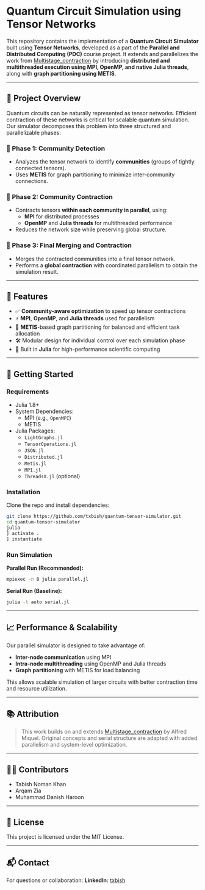 

# Quantum Circuit Simulation using Tensor Networks

This repository contains the implementation of a **Quantum Circuit Simulator** built using **Tensor Networks**, developed as a part of the **Parallel and Distributed Computing (PDC)** course project. It extends and parallelizes the work from [Multistage_contraction](https://github.com/alfred-miquel/Multistage_contraction) by introducing **distributed and multithreaded execution using MPI, OpenMP, and native Julia threads**, along with **graph partitioning using METIS**.

---

## 🧠 Project Overview

Quantum circuits can be naturally represented as tensor networks. Efficient contraction of these networks is critical for scalable quantum simulation. Our simulator decomposes this problem into three structured and parallelizable phases:

### 🔹 Phase 1: Community Detection
- Analyzes the tensor network to identify **communities** (groups of tightly connected tensors).
- Uses **METIS** for graph partitioning to minimize inter-community connections.

### 🔹 Phase 2: Community Contraction
- Contracts tensors **within each community in parallel**, using:
  - **MPI** for distributed processes
  - **OpenMP** and **Julia threads** for multithreaded performance
- Reduces the network size while preserving global structure.

### 🔹 Phase 3: Final Merging and Contraction
- Merges the contracted communities into a final tensor network.
- Performs a **global contraction** with coordinated parallelism to obtain the simulation result.

---

## 🧪 Features

- ✅ **Community-aware optimization** to speed up tensor contractions
- ⚡ **MPI**, **OpenMP**, and **Julia threads** used for parallelism
- 🧩 **METIS**-based graph partitioning for balanced and efficient task allocation
- 🛠️ Modular design for individual control over each simulation phase
- 🚀 Built in **Julia** for high-performance scientific computing

---


## 🚀 Getting Started

### Requirements

- Julia 1.8+
- System Dependencies:
  - MPI (e.g., `OpenMPI`)
  - METIS
- Julia Packages:
  - `LightGraphs.jl`
  - `TensorOperations.jl`
  - `JSON.jl`
  - `Distributed.jl`
  - `Metis.jl`
  - `MPI.jl`
  - `ThreadsX.jl` (optional)

### Installation

Clone the repo and install dependencies:

```bash
git clone https://github.com/txbish/quantum-tensor-simulator.git
cd quantum-tensor-simulator
julia
] activate .
] instantiate
````

### Run Simulation

**Parallel Run (Recommended):**

```bash
mpiexec -n 8 julia parallel.jl 
```

**Serial Run (Baseline):**

```bash
julia -t auto serial.jl 
```

---

## 📈 Performance & Scalability

Our parallel simulator is designed to take advantage of:

* **Inter-node communication** using MPI
* **Intra-node multithreading** using OpenMP and Julia threads
* **Graph partitioning** with METIS for load balancing

This allows scalable simulation of larger circuits with better contraction time and resource utilization.

---

## 📚 Attribution

> This work builds on and extends [Multistage\_contraction](https://github.com/alfred-miquel/Multistage_contraction) by Alfred Miquel. Original concepts and serial structure are adapted with added parallelism and system-level optimization.

---

## 👨‍💻 Contributors

* Tabish Noman Khan
* Arqam Zia
* Muhammad Danish Haroon

---

## 📄 License

This project is licensed under the MIT License.

---

## 📬 Contact

For questions or collaboration:
**LinkedIn:** [txbish](https://www.linkedin.com/in/txbish)

